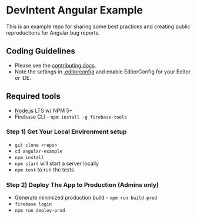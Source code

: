 DevIntent Angular Example
=============================

This is an example repo for sharing some best practices and creating public reproductions for
Angular bug reports.

## Coding Guidelines

- Please see the [contributing docs](CONTRIBUTING.md).
- Note the settings in [.editorconfig](.editorconfig) and enable EditorConfig for your Editor or IDE.

## Required tools
* [Node.js](https://nodejs.org/download/) LTS w/ NPM 5+
* Firebase CLI - `npm install -g firebase-tools`

### Step 1) Get Your Local Environment setup

* `git clone <repo>`
* `cd angular-example`
* `npm install`
* `npm start` will start a server locally
* `npm test` to run the tests

### Step 2) Deploy The App to Production (Admins only)

* Generate minimized production build - `npm run build-prod`
* `firebase login`
* `npm run deploy-prod`
